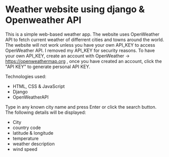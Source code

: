 # Weather website using django & Openweather API

This is a simple web-based weather app. The website uses OpenWeather API to fetch current weather of differrent cities and towns around the world.
The website will not work unless you have your own API_KEY to access OpenWeather API. I removed my API_KEY for security reasons.
To have your own API_KEY, create an account with OpenWeather -> https://openweathermap.org , once you have created an account, click the "API KEY" to generate personal API KEY.

Technologies used:
  - HTML, CSS & JavaScript
  - Django
  - OpenWeatherAPI
 
 Type in any known city name and press Enter or click the search button. The following details will be displayed:
  - City
  - country code
  - latitude & longitude
  - temperature
  - weather description 
  - wind speed
